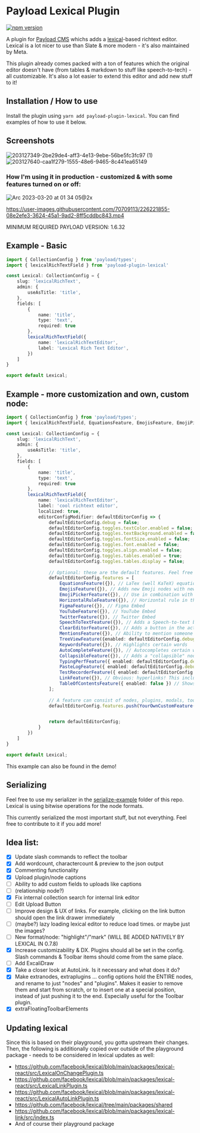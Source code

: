# Payload Lexical Plugin

[![npm version](https://badge.fury.io/js/payload-plugin-lexical.svg)](https://badge.fury.io/js/payload-plugin-lexical)

A plugin for [Payload CMS](https://github.com/payloadcms/payload) whichs adds a [lexical](https://lexical.dev/)-based richtext editor. Lexical is a lot nicer to use than Slate & more modern - it's also maintained by Meta.

This plugin already comes packed with a ton of features which the original editor doesn't have (from tables & markdown to stuff like speech-to-tech) - all customizable. It's also a lot easier to extend this editor and add new stuff to it!

## Installation / How to use

Install the plugin using `yarn add payload-plugin-lexical`. You can find examples of how to use it below.

## Screenshots

![203127349-2be29de4-aff3-4e13-9ebe-56be5fc3fc97 (1)](https://user-images.githubusercontent.com/70709113/204068103-a09f39e1-14e4-45fc-868a-68558380b74e.png)
![203127640-caa1f279-1555-48e6-9465-8c441ea65149](https://user-images.githubusercontent.com/70709113/204068104-8dcf337a-b18e-47b8-8ba3-3e777a1f834c.png)

### How I'm using it in production - customized & with some features turned on or off:
![Arc 2023-03-20 at 01 34 05@2x](https://user-images.githubusercontent.com/70709113/226221050-f411c82c-6a66-49d0-94ef-1a7e9c1fdd22.jpg)


https://user-images.githubusercontent.com/70709113/226221855-08e2efe3-3624-45a1-9ad2-8ff5cddbc843.mp4



MINIMUM REQUIRED PAYLOAD VERSION: 1.6.32

## Example - Basic

```ts
import { CollectionConfig } from 'payload/types';
import { lexicalRichTextField } from 'payload-plugin-lexical'

const Lexical: CollectionConfig = {
    slug: 'lexicalRichText',
    admin: {
        useAsTitle: 'title',
    },
    fields: [
        {
            name: 'title',
            type: 'text',
            required: true
        },
        lexicalRichTextField({
            name: 'lexicalRichTextEditor',
            label: 'Lexical Rich Text Editor',
        })
    ]
}

export default Lexical;
```

## Example - more customization and own, custom node:
```ts
import { CollectionConfig } from 'payload/types';
import { lexicalRichTextField, EquationsFeature, EmojisFeature, EmojiPickerFeature, HorizontalRuleFeature, FigmaFeature, YouTubeFeature, TwitterFeature, SpeechToTextFeature, ClearEditorFeature, MentionsFeature, TreeViewFeature, KeywordsFeature, AutoCompleteFeature, CollapsibleFeature, TypingPerfFeature, PasteLogFeature, TestRecorderFeature, LinkFeature, TableOfContentsFeature } from 'payload-plugin-lexical';

const Lexical: CollectionConfig = {
    slug: 'lexicalRichText',
    admin: {
        useAsTitle: 'title',
    },
    fields: [
        {
            name: 'title',
            type: 'text',
            required: true
        },
        lexicalRichTextField({
            name: 'lexicalRichTextEditor',
            label: 'cool richtext editor',
            localized: true,
            editorConfigModifier: defaultEditorConfig => {
                defaultEditorConfig.debug = false;
                defaultEditorConfig.toggles.textColor.enabled = false;
                defaultEditorConfig.toggles.textBackground.enabled = false;
                defaultEditorConfig.toggles.fontSize.enabled = false;
                defaultEditorConfig.toggles.font.enabled = false;
                defaultEditorConfig.toggles.align.enabled = false;
                defaultEditorConfig.toggles.tables.enabled = true;
                defaultEditorConfig.toggles.tables.display = false;
                
                // Optional: these are the default features. Feel free to customize them or remove the ones you do not like!
                defaultEditorConfig.features = [
                    EquationsFeature({}), // LaTex (well KaTeX) equations
                    EmojisFeature({}), // Adds new Emoji nodes with new, different-looking emojis
                    EmojiPickerFeature({}), // Use in combination with EmojisPlugin. When you start typing ":" it will show you different emojis you can use. They also look different!
                    HorizontalRuleFeature({}), // Horizontal rule in the editor.
                    FigmaFeature({}), // Figma Embed
                    YouTubeFeature({}), // YouTube Embed
                    TwitterFeature({}), // Twitter Embed
                    SpeechToTextFeature({}), // Adds a Speech-to-text button in the Actions menu (bottom right of the editor). When you click on it and speak, it converts the speech into text
                    ClearEditorFeature({}), // Adds a button in the action menu which clears the editor
                    MentionsFeature({}), // Ability to mention someone when you type "@"
                    TreeViewFeature({enabled: defaultEditorConfig.debug}), // If enabled, will show the node representation of the editor under the editor. Good for debugging
                    KeywordsFeature({}), // Highlights certain words
                    AutoCompleteFeature({}), // Autocompletes certain words while typing
                    CollapsibleFeature({}), // Adds a "collapsible" node
                    TypingPerfFeature({ enabled: defaultEditorConfig.debug }), // Some debug tool for performance testing
                    PasteLogFeature({ enabled: defaultEditorConfig.debug }), // Another debug tool
                    TestRecorderFeature({ enabled: defaultEditorConfig.debug }), // Another debug tool used for lexical core development, with which you can automatically generate tests
                    LinkFeature({}), // Obvious: hyperlinks! This includes the AutoLink plugin.
                    TableOfContentsFeature({ enabled: false }) // Shows a table of contents on the right hand-side of the screen
                ];
                
                // A feature can consist of nodes, plugins, modals, toolbar elements and more! YourOwnCustomFeature must be of type "Feature"
                defaultEditorConfig.features.push(YourOwnCustomFeature({}))


                return defaultEditorConfig;
            }
        })
    ]
}

export default Lexical;

```

This example can also be found in the demo!

## Serializing

Feel free to use my serializer in the [serialize-example](https://github.com/AlessioGr/payload-plugin-lexical/tree/master/serialize-example) folder of this repo. Lexical is using bitwise operations for the node formats.

This currently serialized the most important stuff, but not everything. Feel free to contribute to it if you add more!

## Idea list:

- [x] Update slash commands to reflect the toolbar
- [x] Add wordcount, charactercount & preview to the json output
- [x] Commenting functionality
- [x] Upload plugin/node captions
- [ ] Ability to add custom fields to uploads like captions
- [ ] (relationship node?)
- [X] Fix internal collection search for internal link editor
- [ ] Edit Upload Button
- [ ] Improve design & UX of links. For example, clicking on the link button should open the link drawer immediately
- [ ] (maybe?) lazy loading lexical editor to reduce load times. or maybe just the images?
- [ ] New format/node: "highlight"/"mark" (WILL BE ADDED NATIVELY BY LEXICAL IN 0.7.8)
- [x] Increase customizability & DX. Plugins should all be set in the config. Slash commands & Toolbar items should come from the same place.
- [ ] Add ExcaliDraw
- [X] Take a closer look at AutoLink. Is it necessary and what does it do?
- [x] Make extranodes, extraplugins ... config options hold the ENTIRE nodes, and rename to just "nodes" and "plugins". Makes it easier to remove them and start from scratch, or to insert one at a special position, instead of just pushing it to the end. Especially useful for the Toolbar plugin.
- [x] extraFloatingToolbarElements

## Updating lexical

Since this is based on their playground, you gotta upstream their changes. Then, the following is additionally copied over outside of the playground package - needs to be considered in lexical updates as well:

- https://github.com/facebook/lexical/blob/main/packages/lexical-react/src/LexicalOnChangePlugin.ts
- https://github.com/facebook/lexical/blob/main/packages/lexical-react/src/LexicalLinkPlugin.ts
- https://github.com/facebook/lexical/blob/main/packages/lexical-react/src/LexicalAutoLinkPlugin.ts
- https://github.com/facebook/lexical/tree/main/packages/shared
- https://github.com/facebook/lexical/blob/main/packages/lexical-link/src/index.ts
- And of course their playground package
